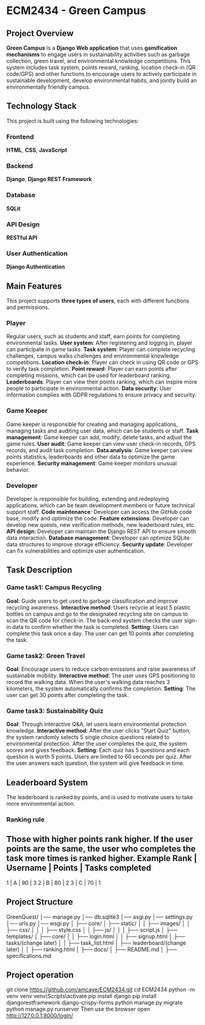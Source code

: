 # ECM2434 - Green Campus
## Project Overview
**Green Campus** is a **Django Web application** that uses **gamification mechanisms** to engage users in sustainability activities such as garbage collection, green travel, and environmental knowledge competitions. This system includes task system, points reward, ranking, location check-in (QR code/GPS) and other functions to encourage users to actively participate in sustainable development, develop environmental habits, and jointly build an environmentally friendly campus.

## Technology Stack
This project is built using the following technologies:
### Frontend
 **HTML**, **CSS**, **JavaScript**
### Backend
 **Django**, **Django REST Framework**
### Database
 **SQLit**
### API Design
 **RESTful API**
### User Authentication
 **Django Authentication**

## Main Features
This project supports **three types of users**, each with different functions and permissions.
### Player
Regular users, such as students and staff, earn points for completing environmental tasks.
 **User system**: After registering and logging in, player can participate in game tasks.
 **Task system**: Player can complete recycling challenges, campus walks challenges and environmental knowledge competitions.
 **Location check-in**: Player can check in using QR code or GPS to verify task completion.
 **Point reward**: Player can earn points after completing missions, which can be used for leaderboard ranking.
 **Leaderboards**: Player can view their points ranking, which can inspire more people to participate in environmental action.
 **Data security**: User information complies with GDPR regulations to ensure privacy and security.
### Game Keeper
Game keeper is responsible for creating and managing applications, managing tasks and auditing user data, which can be students or staff.
 **Task management**: Game keeper can add, modify, delete tasks, and adjust the game rules.
 **User audit**: Game keeper can view user check-in records, GPS records, and audit task completion.
 **Data analysis**: Game keeper can view points statistics, leaderboards and other data to optimize the game experience.
 **Security management**: Game keeper monitors unusual behavior.
### Developer
Developer is responsible for building, extending and redeploying applications, which can be team development members or future technical support staff.
 **Code maintenance**: Developer can access the GitHub code base, modify and optimize the code.
 **Feature extensions**: Developer can develop new quests, new verification methods, new leaderboard rules, etc.
 **API design**: Developer can maintain the Django REST API to ensure smooth data interaction.
 **Database management**: Developer can optimize SQLite data structures to improve storage efficiency.
 **Security update**: Developer can fix vulnerabilities and optimize user authentication.

## Task Description
### Game task1: Campus Recycling
 **Goal**: Guide users to get used to garbage classification and improve recycling awareness.
 **Interactive method**: Users recycle at least 5 plastic bottles on campus and go to the designated recycling site on campus to scan the QR code for check-in. The back-end system checks the user sign-in data to confirm whether the task is completed.
 **Setting**: Users can complete this task once a day. The user can get 10 points after completing the task.
### Game task2: Green Travel
 **Goal**: Encourage users to reduce carbon emissions and raise awareness of sustainable mobility.
 **Interactive method**: The user uses GPS positioning to record the walking data. When the user's walking data reaches 3 kilometers, the system automatically confirms the completion.
 **Setting**: The user can get 30 points after completing the task.
### Game task3: Sustainability Quiz
 **Goal**: Through interactive Q&A, let users learn environmental protection knowledge.
 **Interactive method**: After the user clicks "Start Quiz" button, the system randomly selects 5 single choice questions related to environmental protection. After the user completes the quiz, the system scores and gives feedback.
 **Setting**: Each quiz has 5 questions and each question is worth 5 points. Users are limited to 60 seconds per quiz. After the user answers each question, the system will give feedback in time.

## Leaderboard System
The leaderboard is ranked by points, and is used to motivate users to take more environmental action.
### Ranking rule
 Those with higher points rank higher. If the user points are the same, the user who completes the task more times is ranked higher.
 **Example**
  Rank | Username | Points | Tasks completed
  ------------------------------------------
   1   |    A     | 90     |  3
   2   |    B     | 80     |  2
   3   |    C     | 70     |  1

## Project Structure
GreenQuest/
│── manage.py
│── db.sqlite3
│── asgi.py
│── settings.py
│── urls.py
│── wsgi.py
│
├── core/
│   ├── static/
│   │   ├── images/
│   │   ├── css/
│   │   │   ├── style.css
│   │   ├── js/
│   │   │   ├── script.js
│
├── templates/
│   ├── core/
│   │   ├── login.html
│   │   ├── signup.html
│   ├── tasks/(change later)
│   │   ├── task_list.html
│   ├── leaderboard/(change later)
│   │   ├── ranking.html
│
├── docs/
│   ├── README.md
│   ├── specifications.md

## Project operation
git clone https://github.com/amcaye/ECM2434.git
cd ECM2434
python -m venv venv
venv\Scripts\activate
pip install django
pip install djangorestframework django-crispy-forms
python manage.py migrate
python manage.py runserver
Then use the browser open http://127.0.0.1:8000/login/
